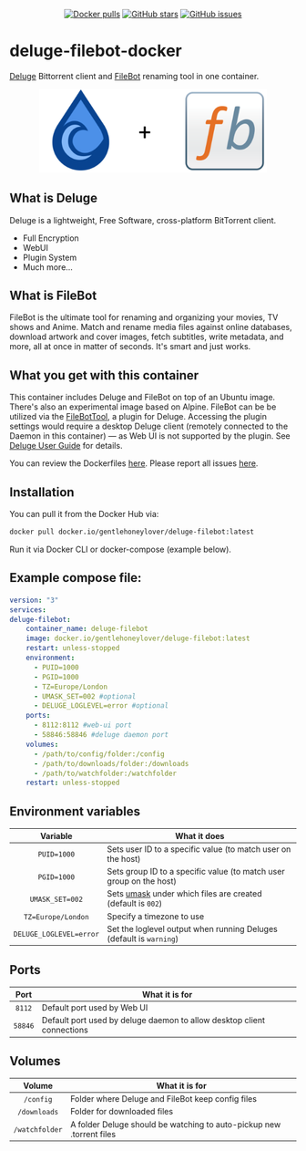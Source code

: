 <p align="center">
	<a href="https://hub.docker.com/r/gentlehoneylover/deluge-filebot/"><img alt="Docker pulls" src="https://img.shields.io/docker/pulls/gentlehoneylover/deluge-filebot?logo=docker&label=Docker%20pulls"></a>
	<a href="https://github.com/GentleHoneyLover/deluge-filebot-docker"><img alt="GitHub stars" src="https://img.shields.io/github/stars/gentlehoneylover/deluge-filebot-docker?logo=GitHub&label=GitHub%20stars&color=gold"></a>
	<a href="https://github.com/GentleHoneyLover/deluge-filebot-docker"><img alt="GitHub issues" src="https://img.shields.io/github/issues/gentlehoneylover/deluge-filebot-docker?logo=GitHub&label=GitHub%20issues"></a>
</p>

# deluge-filebot-docker
[Deluge](https://deluge-torrent.org]) Bittorrent client and [FileBot](http://www.filebot.net/) renaming tool in one container. 

<p align="center">
  <img width="400" src="https://raw.githubusercontent.com/GentleHoneyLover/deluge-filebot-docker/master/logo.png" alt="Deluge + FileBot"><br>
</p>

## What is Deluge
Deluge is a lightweight, Free Software, cross-platform BitTorrent client.
- Full Encryption
- WebUI
- Plugin System
- Much more...

## What is FileBot
FileBot is the ultimate tool for renaming and organizing your movies, TV shows and Anime. Match and rename media files against online databases, download artwork and cover images, fetch subtitles, write metadata, and more, all at once in matter of seconds. It's smart and just works.

## What you get with this container
This container includes Deluge and FileBot on top of an Ubuntu image. There's also an experimental image based on Alpine. FileBot can be be utilized via the [FileBotTool](https://github.com/Laharah/deluge-FileBotTool), a plugin for Deluge. Accessing the plugin settings would require a desktop Deluge client (remotely connected to the Daemon in this container) — as Web UI is not supported by the plugin. See [Deluge User Guide](https://dev.deluge-torrent.org/wiki/UserGuide) for details.

You can review the Dockerfiles [here](https://github.com/GentleHoneyLover/deluge-filebot-docker). Please report all issues [here](https://github.com/GentleHoneyLover/deluge-filebot-docker/issues).

## Installation
You can pull it from the Docker Hub via:
```sh
docker pull docker.io/gentlehoneylover/deluge-filebot:latest
```
Run it via Docker CLI or docker-compose (example below).

## Example compose file:
```yaml
version: "3"
services:
deluge-filebot:
    container_name: deluge-filebot
    image: docker.io/gentlehoneylover/deluge-filebot:latest
    restart: unless-stopped
    environment:
      - PUID=1000
      - PGID=1000
      - TZ=Europe/London
      - UMASK_SET=002 #optional
      - DELUGE_LOGLEVEL=error #optional
    ports:
      - 8112:8112 #web-ui port 
      - 58846:58846 #deluge daemon port
    volumes:
      - /path/to/config/folder:/config
      - /path/to/downloads/folder:/downloads
      - /path/to/watchfolder:/watchfolder
    restart: unless-stopped
```

## Environment variables
| Variable | What it does |
| :----: | --- |
| `PUID=1000` | Sets user ID to a specific value (to match user on the host) |
| `PGID=1000` | Sets group ID to a specific value (to match user group on the host) |
| `UMASK_SET=002` | Sets [umask](https://en.wikipedia.org/wiki/Umask) under which files are created (default is `002`)
| `TZ=Europe/London` | Specify a timezone to use |
| `DELUGE_LOGLEVEL=error` | Set the loglevel output when running Deluges (default is `warning`) |

## Ports
| Port | What it is for |
| :----: | --- |
| `8112` | Default port used by Web UI |
| `58846` | Default port used by deluge daemon to allow desktop client connections |

## Volumes
| Volume | What it is for |
| :----: | --- |
| `/config` | Folder where Deluge and FileBot keep config files |
| `/downloads` | Folder for downloaded files |
| `/watchfolder` | A folder Deluge should be watching to auto-pickup new .torrent files |